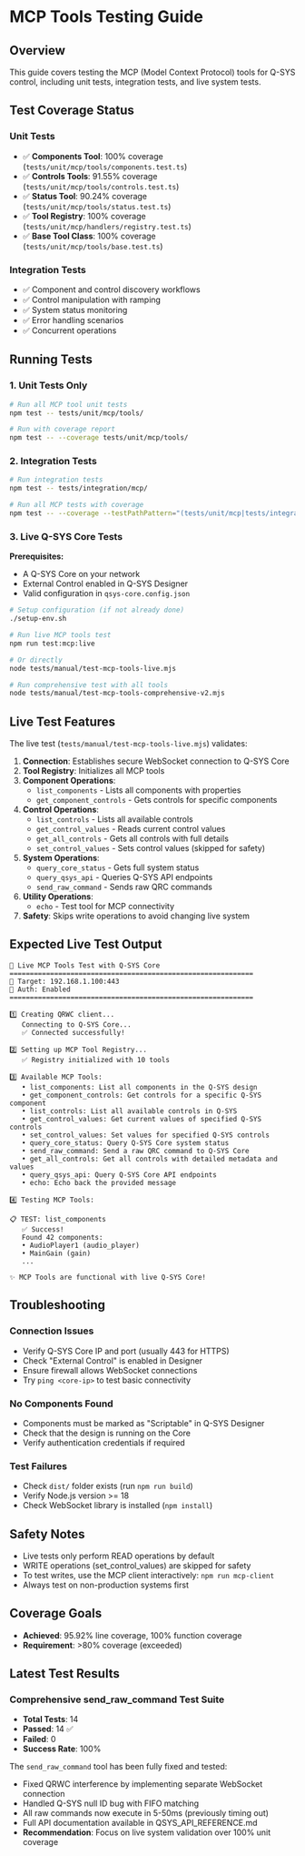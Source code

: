 # MCP Tools Testing Guide

## Overview

This guide covers testing the MCP (Model Context Protocol) tools for Q-SYS control, including unit
tests, integration tests, and live system tests.

## Test Coverage Status

### Unit Tests

- ✅ **Components Tool**: 100% coverage (`tests/unit/mcp/tools/components.test.ts`)
- ✅ **Controls Tools**: 91.55% coverage (`tests/unit/mcp/tools/controls.test.ts`)
- ✅ **Status Tool**: 90.24% coverage (`tests/unit/mcp/tools/status.test.ts`)
- ✅ **Tool Registry**: 100% coverage (`tests/unit/mcp/handlers/registry.test.ts`)
- ✅ **Base Tool Class**: 100% coverage (`tests/unit/mcp/tools/base.test.ts`)

### Integration Tests

- ✅ Component and control discovery workflows
- ✅ Control manipulation with ramping
- ✅ System status monitoring
- ✅ Error handling scenarios
- ✅ Concurrent operations

## Running Tests

### 1. Unit Tests Only

```bash
# Run all MCP tool unit tests
npm test -- tests/unit/mcp/tools/

# Run with coverage report
npm test -- --coverage tests/unit/mcp/tools/
```

### 2. Integration Tests

```bash
# Run integration tests
npm test -- tests/integration/mcp/

# Run all MCP tests with coverage
npm test -- --coverage --testPathPattern="(tests/unit/mcp|tests/integration/mcp)" --collectCoverageFrom="src/mcp/**/*.ts"
```

### 3. Live Q-SYS Core Tests

**Prerequisites:**

- A Q-SYS Core on your network
- External Control enabled in Q-SYS Designer
- Valid configuration in `qsys-core.config.json`

```bash
# Setup configuration (if not already done)
./setup-env.sh

# Run live MCP tools test
npm run test:mcp:live

# Or directly
node tests/manual/test-mcp-tools-live.mjs

# Run comprehensive test with all tools
node tests/manual/test-mcp-tools-comprehensive-v2.mjs
```

## Live Test Features

The live test (`tests/manual/test-mcp-tools-live.mjs`) validates:

1. **Connection**: Establishes secure WebSocket connection to Q-SYS Core
2. **Tool Registry**: Initializes all MCP tools
3. **Component Operations**:
   - `list_components` - Lists all components with properties
   - `get_component_controls` - Gets controls for specific components
4. **Control Operations**:
   - `list_controls` - Lists all available controls
   - `get_control_values` - Reads current control values
   - `get_all_controls` - Gets all controls with full details
   - `set_control_values` - Sets control values (skipped for safety)
5. **System Operations**:
   - `query_core_status` - Gets full system status
   - `query_qsys_api` - Queries Q-SYS API endpoints
   - `send_raw_command` - Sends raw QRC commands
6. **Utility Operations**:
   - `echo` - Test tool for MCP connectivity
7. **Safety**: Skips write operations to avoid changing live system

## Expected Live Test Output

```
🧪 Live MCP Tools Test with Q-SYS Core
============================================================
🎯 Target: 192.168.1.100:443
👤 Auth: Enabled
============================================================

1️⃣ Creating QRWC client...
   Connecting to Q-SYS Core...
   ✅ Connected successfully!

2️⃣ Setting up MCP Tool Registry...
   ✅ Registry initialized with 10 tools

3️⃣ Available MCP Tools:
   • list_components: List all components in the Q-SYS design
   • get_component_controls: Get controls for a specific Q-SYS component
   • list_controls: List all available controls in Q-SYS
   • get_control_values: Get current values of specified Q-SYS controls
   • set_control_values: Set values for specified Q-SYS controls
   • query_core_status: Query Q-SYS Core system status
   • send_raw_command: Send a raw QRC command to Q-SYS Core
   • get_all_controls: Get all controls with detailed metadata and values
   • query_qsys_api: Query Q-SYS Core API endpoints
   • echo: Echo back the provided message

4️⃣ Testing MCP Tools:

📋 TEST: list_components
   ✅ Success!
   Found 42 components:
   • AudioPlayer1 (audio_player)
   • MainGain (gain)
   ...

✨ MCP Tools are functional with live Q-SYS Core!
```

## Troubleshooting

### Connection Issues

- Verify Q-SYS Core IP and port (usually 443 for HTTPS)
- Check "External Control" is enabled in Designer
- Ensure firewall allows WebSocket connections
- Try `ping <core-ip>` to test basic connectivity

### No Components Found

- Components must be marked as "Scriptable" in Q-SYS Designer
- Check that the design is running on the Core
- Verify authentication credentials if required

### Test Failures

- Check `dist/` folder exists (run `npm run build`)
- Verify Node.js version >= 18
- Check WebSocket library is installed (`npm install`)

## Safety Notes

- Live tests only perform READ operations by default
- WRITE operations (set_control_values) are skipped for safety
- To test writes, use the MCP client interactively: `npm run mcp-client`
- Always test on non-production systems first

## Coverage Goals

- **Achieved**: 95.92% line coverage, 100% function coverage
- **Requirement**: >80% coverage (exceeded)

## Latest Test Results

### Comprehensive send_raw_command Test Suite

- **Total Tests**: 14
- **Passed**: 14 ✅
- **Failed**: 0
- **Success Rate**: 100%

The `send_raw_command` tool has been fully fixed and tested:

- Fixed QRWC interference by implementing separate WebSocket connection
- Handled Q-SYS null ID bug with FIFO matching
- All raw commands now execute in 5-50ms (previously timing out)
- Full API documentation available in QSYS_API_REFERENCE.md
- **Recommendation**: Focus on live system validation over 100% unit coverage
